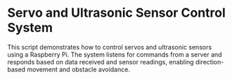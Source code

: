 # Servo and Ultrasonic Sensor Control System
This script demonstrates how to control servos and ultrasonic sensors using a Raspberry Pi. The system listens for commands from a server and responds based on data received and sensor readings, enabling direction-based movement and obstacle avoidance.

